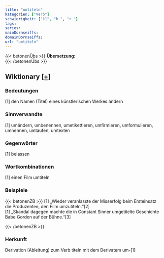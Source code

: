 ```yaml
---
title: "umtiteln"
kategorien: ["Verb"]
schwierigkeit: ["k1", "h_", "r_"]
tags:
series:
mainDornseiffs:
domainDornseiffs:
url: "umtiteln"
---
```


{{< betonenÜbs >}}
**Übersetzung:**  
{{< /betonenÜbs >}}

## Wiktionary [[+](https://de.wiktionary.org/wiki/umtiteln)]

### Bedeutungen
[1] den Namen (Titel) eines künstlerischen Werkes ändern  

### Sinnverwandte
[1] umändern, umbenennen, umetikettieren, umfirmieren, umformulieren, umnennen, umtaufen, umtexten  

### Gegenwörter
[1] belassen  

### Wortkombinationen
[1] einen Film umtiteln  

### Beispiele
{{< betonenZB >}}
[1] „Wieder veranlasste der Misserfolg beim Ersteinsatz die Produzenten, den Film umzutiteln.“[2]  
[1] „Skandal dagegen machte die in Constant Sinner umgetitelte Geschichte Babe Gordon auf der Bühne.“[3]  

{{< /betonenZB >}}
### Herkunft
Derivation (Ableitung) zum Verb titeln mit dem Derivatem um-[1]  


